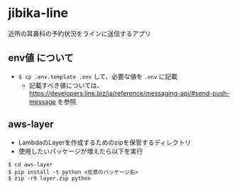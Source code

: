 # jibika-line
近所の耳鼻科の予約状況をラインに送信するアプリ

## env値 について
- `$ cp .env.template .env` して、必要な値を `.env` に記載
  - 記載すべき値については、 https://developers.line.biz/ja/reference/messaging-api/#send-push-message を参照

## aws-layer
- LambdaのLayerを作成するためのzipを保管するディレクトリ
- 使用したいパッケージが増えたら以下を実行
```shell
$ cd aws-layer
$ pip install -t python <任意のパッケージ名>
$ zip -r9 layer.zip python
```